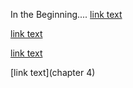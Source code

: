 In the Beginning....
[link text](Chpt_1_py)

[link text](Nelson_Craft_Chapter_2)

[link text]()

[link text](chapter 4) 

